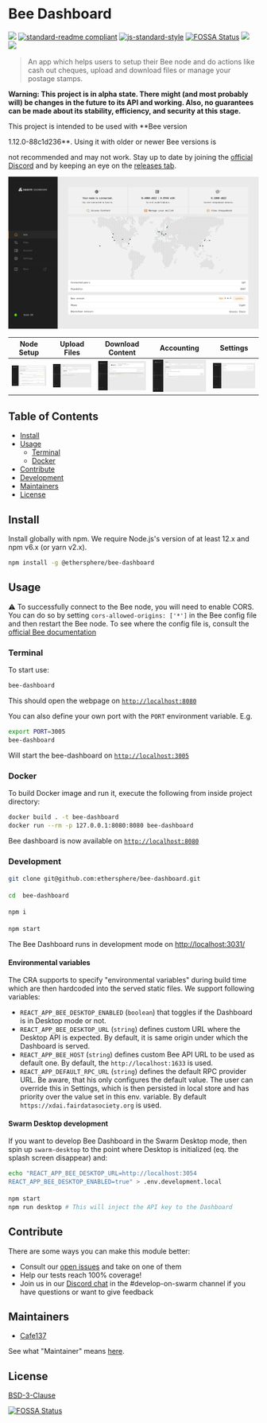 # Bee Dashboard

[![](https://img.shields.io/badge/made%20by-Swarm-blue.svg?style=flat-square)](https://swarm.ethereum.org/)
[![standard-readme compliant](https://img.shields.io/badge/standard--readme-OK-brightgreen.svg?style=flat-square)](https://github.com/RichardLitt/standard-readme)
[![js-standard-style](https://img.shields.io/badge/code%20style-standard-brightgreen.svg?style=flat-square)](https://github.com/feross/standard)
[![FOSSA Status](https://app.fossa.com/api/projects/git%2Bgithub.com%2Fethersphere%2Fbee-dashboard.svg?type=shield)](https://app.fossa.com/projects/git%2Bgithub.com%2Fethersphere%2Fbee-dashboard?ref=badge_shield)
![](https://img.shields.io/badge/npm-%3E%3D6.9.0-orange.svg?style=flat-square)
![](https://img.shields.io/badge/Node.js-%3E%3D14.0.0-orange.svg?style=flat-square)

> An app which helps users to setup their Bee node and do actions like cash out cheques, upload and download files or
> manage your postage stamps.

**Warning: This project is in alpha state. There might (and most probably will) be changes in the future to its API and
working. Also, no guarantees can be made about its stability, efficiency, and security at this stage.**

This project is intended to be used with \*\*Bee version

<!-- SUPPORTED_BEE_START -->1.12.0-88c1d236<!-- SUPPORTED_BEE_END -->**. Using it with older or newer Bee versions is

not recommended and may not work. Stay up to date by joining the [official Discord](https://discord.gg/GU22h2utj6) and
by keeping an eye on the [releases tab](https://github.com/ethersphere/bee-dashboard/releases).

![Status page](/ui_samples/info.png)

| Node Setup                           | Upload Files                           | Download Content                           | Accounting                                | Settings                              |
| ------------------------------------ | -------------------------------------- | ------------------------------------------ | ----------------------------------------- | ------------------------------------- |
| ![Setup](/ui_samples/node_setup.png) | ![Upload](/ui_samples/file_upload.png) | ![Download](/ui_samples/file_download.png) | ![Accounting](/ui_samples/accounting.png) | ![Settings](/ui_samples/settings.png) |

## Table of Contents

- [Install](#install)
- [Usage](#usage)
  - [Terminal](#terminal)
  - [Docker](#docker)
- [Contribute](#contribute)
- [Development](#development)
- [Maintainers](#maintainers)
- [License](#license)

## Install

Install globally with npm. We require Node.js's version of at least 12.x and npm v6.x (or yarn v2.x).

```sh
npm install -g @ethersphere/bee-dashboard
```

## Usage

:warning: To successfully connect to the Bee node, you will need to enable CORS. You can do so by setting
`cors-allowed-origins: ['*']` in the Bee config file and then restart the Bee node. To see where the config file is,
consult the
[official Bee documentation](https://docs.ethswarm.org/docs/working-with-bee/configuration#configuring-bee-installed-using-a-package-manager)

### Terminal

To start use:

```sh
bee-dashboard
```

This should open the webpage on [`http://localhost:8080`](http://localhost:8080)

You can also define your own port with the `PORT` environment variable. E.g.

```sh
export PORT=3005
bee-dashboard
```

Will start the bee-dashboard on [`http://localhost:3005`](http://localhost:3005)

### Docker

To build Docker image and run it, execute the following from inside project directory:

```sh
docker build . -t bee-dashboard
docker run --rm -p 127.0.0.1:8080:8080 bee-dashboard
```

Bee dashboard is now available on [`http://localhost:8080`](http://localhost:8080)

### Development

```sh
git clone git@github.com:ethersphere/bee-dashboard.git

cd  bee-dashboard

npm i

npm start
```

The Bee Dashboard runs in development mode on [http://localhost:3031/](http://localhost:3031/)

#### Environmental variables

The CRA supports to specify "environmental variables" during build time which are then hardcoded into the served static
files. We support following variables:

- `REACT_APP_BEE_DESKTOP_ENABLED` (`boolean`) that toggles if the Dashboard is in Desktop mode or not.
- `REACT_APP_BEE_DESKTOP_URL` (`string`) defines custom URL where the Desktop API is expected. By default, it is same
  origin under which the Dashboard is served.
- `REACT_APP_BEE_HOST` (`string`) defines custom Bee API URL to be used as default one. By default, the
  `http://localhost:1633` is used.
- `REACT_APP_DEFAULT_RPC_URL` (`string`) defines the default RPC provider URL. Be aware, that his only configures the
  default value. The user can override this in Settings, which is then persisted in local store and has priority over
  the value set in this env. variable. By default `https://xdai.fairdatasociety.org` is used.

#### Swarm Desktop development

If you want to develop Bee Dashboard in the Swarm Desktop mode, then spin up `swarm-desktop` to the point where Desktop
is initialized (eq. the splash screen disappear) and:

```sh
echo "REACT_APP_BEE_DESKTOP_URL=http://localhost:3054
REACT_APP_BEE_DESKTOP_ENABLED=true" > .env.development.local

npm start
npm run desktop # This will inject the API key to the Dashboard
```

## Contribute

There are some ways you can make this module better:

- Consult our [open issues](https://github.com/ethersphere/bee-dashboard/issues) and take on one of them
- Help our tests reach 100% coverage!
- Join us in our [Discord chat](https://discord.gg/wdghaQsGq5) in the #develop-on-swarm channel if you have questions or
  want to give feedback

## Maintainers

- [Cafe137](https://github.com/Cafe137)

See what "Maintainer" means [here](https://github.com/ethersphere/repo-maintainer).

## License

[BSD-3-Clause](./LICENSE)

[![FOSSA Status](https://app.fossa.com/api/projects/git%2Bgithub.com%2Fethersphere%2Fbee-dashboard.svg?type=large)](https://app.fossa.com/projects/git%2Bgithub.com%2Fethersphere%2Fbee-dashboard?ref=badge_large)
